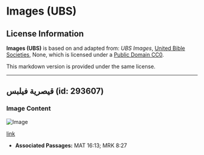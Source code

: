 # Images (UBS)

## License Information

**Images (UBS)** is based on and adapted from: _UBS Images_, [United Bible Societies](https://unitedbiblesocieties.org/), None, which is licensed under a [Public Domain CC0](https://creativecommons.org/public-domain/cc0/).

This markdown version is provided under the same license.



--------------------------------

## قيصرية فيلبس (id: 293607)

### Image Content

![Image](https://cdn.aquifer.bible/aquifer-content/resources/Media/WEB-0098_caesarea_philippi.jpg)

[link](https://cdn.aquifer.bible/aquifer-content/resources/Media/WEB-0098_caesarea_philippi.jpg)

* **Associated Passages:** MAT 16:13; MRK 8:27

